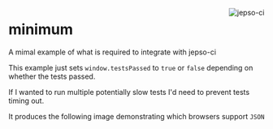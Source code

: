 <a href="https://jepso-ci.com/jepso-ci-examples/minimum"><img src="https://jepso-ci.com/jepso-ci-examples/minimum.svg" alt="jepso-ci" style="max-width:100%;" align="right"></a>
# minimum

  A mimal example of what is required to integrate with jepso-ci

  This example just sets `window.testsPassed` to `true` or `false` depending on whether the tests passed.

  If I wanted to run multiple potentially slow tests I'd need to prevent tests timing out.

  It produces the following image demonstrating which browsers support `JSON`
